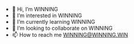 - 👋 Hi, I’m WINNING
- 👀 I’m interested in WINNING
- 🌱 I’m currently learning WINNING
- 💞️ I’m looking to collaborate on WINNING
- 📫 How to reach me WINNING@WINNING.WIN

<!---
cinoraa/cinoraa is a ✨ special ✨ repository because its `README.md` (this file) appears on your GitHub profile.
You can click the Preview link to take a look at your changes.
--->
